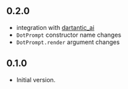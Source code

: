 ## 0.2.0

- integration with [dartantic_ai](https://pub.dev/packages/dartantic_ai)
- `DotPrompt` constructor name changes
- `DotPrompt.render` argument changes

## 0.1.0

- Initial version.
